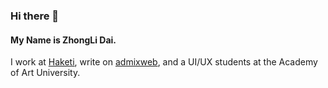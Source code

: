 ### Hi there 👋
#### My Name is ZhongLi Dai.
I work at [Haketi](https://haketi.com), write on [admixweb](https://admixweb.com), and a UI/UX students at the Academy of Art University.

<!--
**teylorfeliz/teylorfeliz** is a ✨ _special_ ✨ repository because its `README.md` (this file) appears on your GitHub profile.

Here are some ideas to get you started:

- 🔭 I’m currently working on my portfolio.
- 🌱 I’m currently learning design.
- 💬 Ask me about my career.
- ⚡ Fun fact: game.
-->
